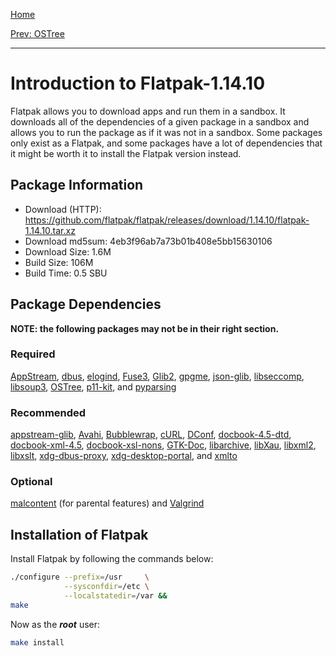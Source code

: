 [Home](../)

[Prev: OSTree](./2-ostree.md)

***

# Introduction to Flatpak-1.14.10
Flatpak allows you to download apps and run them in a sandbox. It downloads all
of the dependencies of a given package in a sandbox and allows you to run the
package as if it was not in a sandbox. Some packages only exist as a Flatpak,
and some packages have a lot of dependencies that it might be worth it to
install the Flatpak version instead.

## Package Information
- Download (HTTP): https://github.com/flatpak/flatpak/releases/download/1.14.10/flatpak-1.14.10.tar.xz
- Download md5sum: 4eb3f96ab7a73b01b408e5bb15630106
- Download Size: 1.6M
- Build Size: 106M
- Build Time: 0.5 SBU

## Package Dependencies
**NOTE: the following packages may not be in their right section.**
### Required
  [AppStream](https://linuxfromscratch.org/blfs/view/svn/general/appstream.html),
  [dbus](https://linuxfromscratch.org/blfs/view/svn/general/dbus.html),
  [elogind](https://linuxfromscratch.org/blfs/view/svn/general/elogind.html),
  [Fuse3](https://linuxfromscratch.org/blfs/view/svn/postlfs/fuse.html),
  [Glib2](https://linuxfromscratch.org/blfs/view/svn/general/glib2.html),
  [gpgme](https://linuxfromscratch.org/blfs/view/svn/postlfs/gpgme.html),
  [json-glib](https://linuxfromscratch.org/blfs/view/svn/general/json-glib.html),
  [libseccomp](https://linuxfromscratch.org/blfs/view/svn/general/libseccomp.html),
  [libsoup3](https://linuxfromscratch.org/blfs/view/svn/basicnet/libsoup3.html),
  [OSTree](./2-ostree.md),
  [p11-kit](https://linuxfromscratch.org/blfs/view/svn/postlfs/p11-kit.html), and
  [pyparsing](https://linuxfromscratch.org/blfs/view/svn/general/python-modules.html#pyparsing)

### Recommended
  [appstream-glib](https://linuxfromscratch.org/blfs/view/svn/general/appstream-glib.html),
  [Avahi](https://linuxfromscratch.org/blfs/view/svn/basicnet/avahi.html),
  [Bubblewrap](https://linuxfromscratch.org/blfs/view/svn/general/bubblewrap.html),
  [cURL](https://linuxfromscratch.org/blfs/view/svn/basicnet/curl.html),
  [DConf](https://linuxfromscratch.org/blfs/view/svn/gnome/dconf.html),
  [docbook-4.5-dtd](https://linuxfromscratch.org/blfs/view/svn/pst/docbook-4.5-dtd.html),
  [docbook-xml-4.5](https://linuxfromscratch.org/blfs/view/svn/pst/docbook.html),
  [docbook-xsl-nons](https://linuxfromscratch.org/blfs/view/svn/pst/docbook.html),
  [GTK-Doc](https://linuxfromscratch.org/blfs/view/svn/general/gtk-doc.html),
  [libarchive](https://linuxfromscratch.org/blfs/view/svn/general/libarchive.html),
  [libXau](https://linuxfromscratch.org/blfs/view/svn/x/libXau.html),
  [libxml2](https://linuxfromscratch.org/blfs/view/svn/general/libxml2.html),
  [libxslt](https://linuxfromscratch.org/blfs/view/svn/general/libxslt.html),
  [xdg-dbus-proxy](https://linuxfromscratch.org/blfs/view/svn/general/xdg-dbus-proxy.html),
  [xdg-desktop-portal](https://linuxfromscratch.org/blfs/view/svn/x/xdg-desktop-portal.html), and
  [xmlto](https://linuxfromscratch.org/blfs/view/svn/pst/xmlto.html)
  
### Optional
  [malcontent](https://gitlab.freedesktop.org/pwithnall/malcontent) (for parental features) and
  [Valgrind](https://linuxfromscratch.org/blfs/view/svn/general/valgrind.html)

## Installation of Flatpak

[//]: # (A Flatpak user seems to be unnecessary as Arch does not employ one.)

Install Flatpak by following the commands below:
```Bash
./configure --prefix=/usr     \
            --sysconfdir=/etc \
            --localstatedir=/var &&
make
```

Now as the ***root*** user:
```Bash
make install
```
